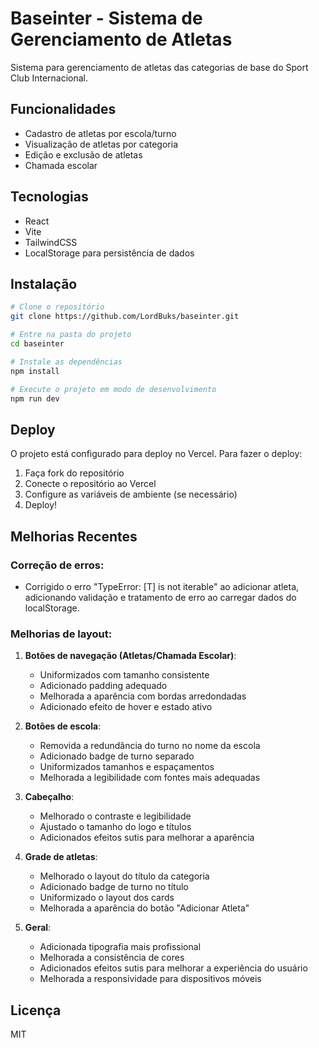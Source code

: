# Baseinter - Sistema de Gerenciamento de Atletas

Sistema para gerenciamento de atletas das categorias de base do Sport Club Internacional.

## Funcionalidades

- Cadastro de atletas por escola/turno
- Visualização de atletas por categoria
- Edição e exclusão de atletas
- Chamada escolar

## Tecnologias

- React
- Vite
- TailwindCSS
- LocalStorage para persistência de dados

## Instalação

```bash
# Clone o repositório
git clone https://github.com/LordBuks/baseinter.git

# Entre na pasta do projeto
cd baseinter

# Instale as dependências
npm install

# Execute o projeto em modo de desenvolvimento
npm run dev
```

## Deploy

O projeto está configurado para deploy no Vercel. Para fazer o deploy:

1. Faça fork do repositório
2. Conecte o repositório ao Vercel
3. Configure as variáveis de ambiente (se necessário)
4. Deploy!

## Melhorias Recentes

### Correção de erros:
- Corrigido o erro "TypeError: [T] is not iterable" ao adicionar atleta, adicionando validação e tratamento de erro ao carregar dados do localStorage.

### Melhorias de layout:
1. **Botões de navegação (Atletas/Chamada Escolar)**:
   - Uniformizados com tamanho consistente
   - Adicionado padding adequado
   - Melhorada a aparência com bordas arredondadas
   - Adicionado efeito de hover e estado ativo

2. **Botões de escola**:
   - Removida a redundância do turno no nome da escola
   - Adicionado badge de turno separado
   - Uniformizados tamanhos e espaçamentos
   - Melhorada a legibilidade com fontes mais adequadas

3. **Cabeçalho**:
   - Melhorado o contraste e legibilidade
   - Ajustado o tamanho do logo e títulos
   - Adicionados efeitos sutis para melhorar a aparência

4. **Grade de atletas**:
   - Melhorado o layout do título da categoria
   - Adicionado badge de turno no título
   - Uniformizado o layout dos cards
   - Melhorada a aparência do botão "Adicionar Atleta"

5. **Geral**:
   - Adicionada tipografia mais profissional
   - Melhorada a consistência de cores
   - Adicionados efeitos sutis para melhorar a experiência do usuário
   - Melhorada a responsividade para dispositivos móveis

## Licença

MIT

